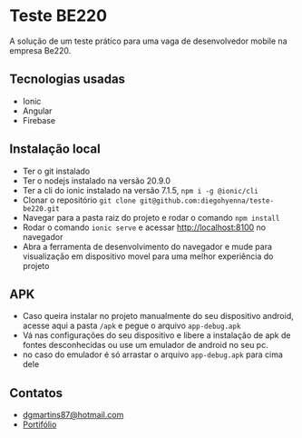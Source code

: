# Teste BE220

A solução de um teste prático para uma vaga de desenvolvedor mobile na empresa Be220.

## Tecnologias usadas

- Ionic
- Angular
- Firebase

## Instalação local

- Ter o git instalado
- Ter o nodejs instalado na versão 20.9.0
- Ter a cli do ionic instalado na versão 7.1.5, `npm i -g @ionic/cli`
- Clonar o repositório `git clone git@github.com:diegohyenna/teste-be220.git`
- Navegar para a pasta raiz do projeto e rodar o comando `npm install`
- Rodar o comando `ionic serve` e acessar [http://localhost:8100](http://localhost:8100) no navegador
- Abra a ferramenta de desenvolvimento do navegador e mude para visualização em dispositivo movel para uma melhor experiência do projeto

## APK

- Caso queira instalar no projeto manualmente do seu dispositivo android, acesse aqui a pasta `/apk` e pegue o arquivo `app-debug.apk`
- Vá nas configurações do seu dispositivo e libere a instalação de apk de fontes desconhecidas ou use um emulador de android no seu pc.
- no caso do emulador é só arrastar o arquivo `app-debug.apk` para cima dele

## Contatos

- dgmartins87@hotmail.com
- [Portifólio](https://dgsite.web.app)
